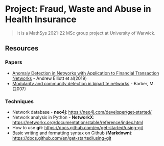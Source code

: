 # Project: Fraud, Waste and Abuse in Health Insurance
>It is a MathSys 2021-22 MSc group project at University of Warwick.

## Resources
### Papers
- [Anomaly Detection in Networks with Application to Financial Transaction Networks](https://arxiv.org/abs/1901.00402) - Andrew Elliott et al(2019)
- [Modularity and community detection in bipartite networks](https://arxiv.org/pdf/0707.1616.pdf) - Barber, M. (2007)

### Techniques
- Network database - **neo4j**: https://neo4j.com/developer/get-started/
- Network analysis in Python - **NetworkX**: https://networkx.org/documentation/stable/reference/index.html
- How to use **git**: https://docs.github.com/en/get-started/using-git
- Basic writing and formatting syntax on Github (**Markdown**): https://docs.github.com/en/get-started/using-git
